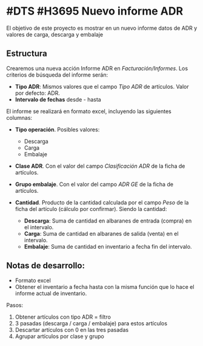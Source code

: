 # #DTS #H3695 Nuevo informe ADR

El objetivo de este proyecto es mostrar en un nuevo informe datos de ADR y valores de carga, descarga y embalaje

## Estructura
Crearemos una nueva acción Informe ADR en _Facturación/Informes_.
Los criterios de búsqueda del informe serán:
* **Tipo ADR**: Mismos valores que el campo _Tipo ADR_ de artículos. Valor por defecto: ADR.
* **Intervalo de fechas** desde - hasta

El informe se realizará en formato excel, incluyendo las siguientes columnas:
* **Tipo operación**. Posibles valores:
	* Descarga
	* Carga
	* Embalaje
	
* **Clase ADR**. Con el valor del campo _Clasificación ADR_ de la ficha de artículos.
* **Grupo embalaje**. Con el valor del campo _ADR GE_ de la ficha de artículos.
* **Cantidad**. Producto de la cantidad calculada por el campo _Peso_ de la ficha del artículo (cálculo por confirmar). Siendo la cantidad:
	* **Descarga**: Suma de cantidad en albaranes de entrada (compra) en el intervalo.
	* **Carga**: Suma de cantidad en albaranes de salida (venta) en el intervalo.
	* **Embalaje**: Suma de cantidad en inventario a fecha fin del intervalo.
	
## Notas de desarrollo:
- Formato excel
- Obtener el inventario a fecha hasta con la misma función que lo hace el informe actual de inventario.

Pasos:
1. Obtener artículos con tipo ADR = filtro
2. 3 pasadas (descarga / carga / embalaje) para estos artículos
3. Descartar artículos con 0 en las tres pasadas
4. Agrupar artículos por clase y grupo